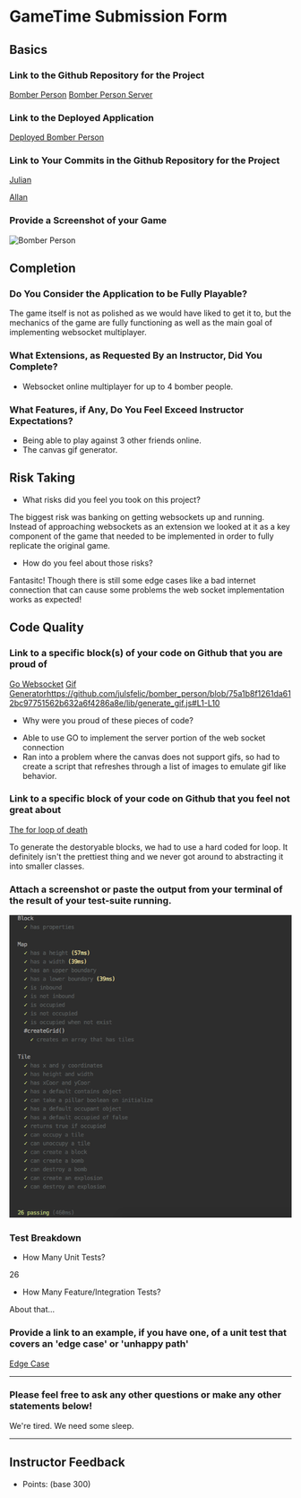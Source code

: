 # GameTime Submission Form

## Basics

### Link to the Github Repository for the Project
[Bomber Person](https://github.com/julsfelic/bomber_person)
[Bomber Person Server](https://github.com/amaxwellblair/bomber_go)

### Link to the Deployed Application
[Deployed Bomber Person](http://162.243.248.192:2015/)

### Link to Your Commits in the Github Repository for the Project
[Julian](https://github.com/julsfelic/bomber_person/commits?author=julsfelic)

[Allan](https://github.com/julsfelic/bomber_person/commits?author=amaxwellblair)

### Provide a Screenshot of your Game
![Bomber Person](checkin.gif)

## Completion

### Do You Consider the Application to be Fully Playable?

The game itself is not as polished as we would have liked to get it to, but the
mechanics of the game are fully functioning as well as the main goal of implementing
websocket multiplayer.

### What Extensions, as Requested By an Instructor, Did You Complete?

* Websocket online multiplayer for up to 4 bomber people.

### What Features, if Any, Do You Feel Exceed Instructor Expectations?

* Being able to play against 3 other friends online.
* The canvas gif generator.

## Risk Taking

- What risks did you feel you took on this project?

The biggest risk was banking on getting websockets up and running. Instead of
approaching websockets as an extension we looked at it as a key component of the
game that needed to be implemented in order to fully replicate the original game.

- How do you feel about those risks?

Fantasitc! Though there is still some edge cases like a bad internet connection
that can cause some problems the web socket implementation works as expected!

## Code Quality

### Link to a specific block(s) of your code on Github that you are proud of

[Go Websocket](https://github.com/amaxwellblair/bomber_go/blob/5d2c76add43bcdcc1eb2f77a91acc478df738972/main.go#L32-L48)
[Gif Generator]()https://github.com/julsfelic/bomber_person/blob/75a1b8f1261da612bc97751562b632a6f4286a8e/lib/generate_gif.js#L1-L10

- Why were you proud of these pieces of code?

* Able to use GO to implement the server portion of the web socket connection
* Ran into a problem where the canvas does not support gifs, so had to create a
script that refreshes through a list of images to emulate gif like behavior.

### Link to a specific block of your code on Github that you feel not great about

[The for loop of death](https://github.com/julsfelic/bomber_person/blob/75a1b8f1261da612bc97751562b632a6f4286a8e/lib/map.js#L52-L87)

To generate the destoryable blocks, we had to use a hard coded for loop. It
definitely isn't the prettiest thing and we never got around to abstracting it
into smaller classes.

### Attach a screenshot or paste the output from your terminal of the result of your test-suite running.

![Test Suite](final_tests.png)

### Test Breakdown
- How Many Unit Tests?

26

- How Many Feature/Integration Tests?

About that...

### Provide a link to an example, if you have one, of a unit test that covers an 'edge case' or 'unhappy path'

[Edge Case](https://github.com/julsfelic/bomber_person/blob/75a1b8f1261da612bc97751562b632a6f4286a8e/test/map.js#L39-L43)

-----

### Please feel free to ask any other questions or make any other statements below!

We're tired. We need some sleep.

-----

## Instructor Feedback

- Points: (base 300)
